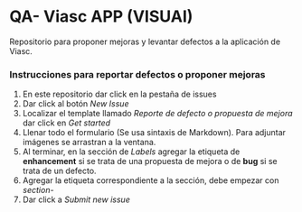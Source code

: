 # QA- Viasc APP (VISUAI)
Repositorio para proponer mejoras y levantar defectos a la aplicación de Viasc.

### Instrucciones para reportar defectos o proponer mejoras

1. En este repositorio dar click en la pestaña de issues
1. Dar click al botón *New Issue*
1. Localizar el template llamado *Reporte de defecto o propuesta de mejora* dar click en *Get started*
1. Llenar todo el formulario (Se usa sintaxis de Markdown). Para adjuntar imágenes se arrastran a la ventana.
1. Al terminar, en la sección de *Labels* agregar la etiqueta de **enhancement** si se trata de una propuesta de mejora o de **bug** si se trata de un defecto.
1. Agregar la etiqueta correspondiente a la sección, debe empezar con *section-*
1. Dar click a *Submit new issue*
